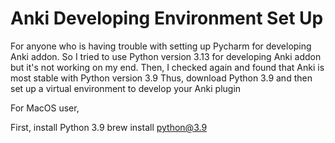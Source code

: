 # Anki Developing Environment Set Up

For anyone who is having trouble with setting up Pycharm for developing Anki addon.
So I tried to use Python version 3.13 for developing Anki addon but it's not working on my end.
Then, I checked again and found that Anki is most stable with Python version 3.9
Thus, download Python 3.9 and then set up a virtual environment to develop your Anki plugin

For MacOS user,

First, install Python 3.9
brew install python@3.9


